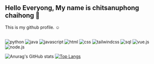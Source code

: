 <h2>Hello Everyong, My name is chitsanuphong chaihong 👋</h2>
This is my github profile. ☺
<br><br>

![python](https://img.shields.io/badge/-python-red?style=for-the-badge)
![java](https://img.shields.io/badge/-java-red?style=for-the-badge)
![javascript](https://img.shields.io/badge/-javascript-red?style=for-the-badge)
![html](https://img.shields.io/badge/-html-red?style=for-the-badge)
![css](https://img.shields.io/badge/-css-red?style=for-the-badge)
![tailwindcss](https://img.shields.io/badge/-tailwindcss-red?style=for-the-badge)
![sql](https://img.shields.io/badge/-sql-red?style=for-the-badge)
![vue.js](https://img.shields.io/badge/-vue.js-blue?style=for-the-badge)
![node.js](https://img.shields.io/badge/-node.js-blue?style=for-the-badge)

![Anurag's GitHub stats](https://github-readme-stats.vercel.app/api?username=csnpch&show_icons=true&theme=tokyonight)
[![Top Langs](https://github-readme-stats.vercel.app/api/top-langs/?username=csnpch&hide=css,scss,html&layout=compact&theme=tokyonight)](https://github.com/anuraghazra/github-readme-stats)
<!-- ![Language's](https://github-readme-stats.vercel.app/api/top-langs/?username=csnpch&hide=javascript,html&show_icons=true&theme=radical) -->
